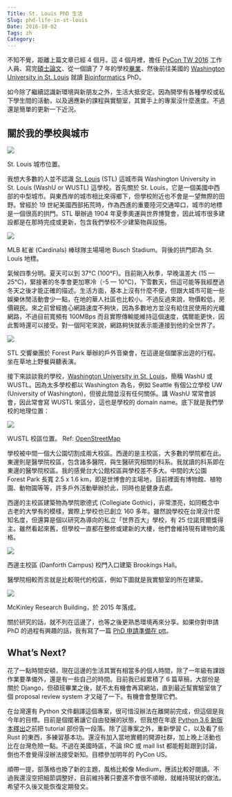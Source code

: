 ```yaml
---
Title: St. Louis PhD 生活
Slug: phd-life-in-st-louis
Date: 2016-10-02
Tags: zh
Category:
---
```


不知不覺，距離上篇文章已經 4 個月。這 4 個月裡，擔任 [PyCon TW 2016] 工作人員、寫完[碩士論文][master-thesis]、從一個讀了 7 年的學校[畢業][master-graduate]、然後前往美國的 [Washington University in St. Louis][WUSTL]  就讀 [Bioinformatics][csb] PhD。

如今除了繼續認識新環境與新朋友之外，生活大抵安定。因為開學有各種學校或私下學生間的活動，以及適應新的課程與實驗室，其實手上的專案沒什麼進度。不過還是簡單的更新一下近況。

[PyCon TW 2016]: https://tw.pycon.org/2016/
[master-thesis]: https://github.com/ccwang002/master-thesis
[master-graduate]: https://www.facebook.com/photo.php?fbid=1388036924547016&set=a.181592455191475.49590.100000221666201&type=3&theater
[WUSTL]: https://wustl.edu/
[csb]: http://dbbs.wustl.edu/divprograms/compbio/Pages/default.aspx


## 關於我的學校與城市

<div class="figure">
  <img src="{attach}pics/STL_map.png"/>
  <p class="caption">St. Louis 城市位置。</p>
</div>

我想大多數的人並不認識 [St. Louis][STL] (STL) 這城市與 Washington University in St. Louis (WashU or WUSTL) 這學校。首先關於 St. Louis，它是一個美國中西部的中型城市。與東西岸的城市相比來得鄉下，但學校附近也不會是一望無際的田野。曾經於 19 世紀美國西部拓荒時，作為西進的重要陸河交通埠口，城市的地標是一個很高的拱門。STL 舉辦過 1904 年夏季奧運與世界博覽會，因此城市很多建設都是在那時完成或更新，包含我們學校不少建築物與設施。

<div class="figure full-img">
  <img src="{attach}pics/stl_cardinals.jpg"/>
  <p class="caption">MLB 紅雀 (Cardinals) 棒球隊主場場地 Busch Stadium。背後的拱門即為 St. Louis 地標。</p>
</div>

氣候四季分明。夏天可以到 37°C (100°F)。目前剛入秋季，早晚溫差大 (15 — 25°C)，緊接著的冬季會更加寒冷（-5 — 10°C)，下雪數天，但這可能等我經歷過冬天之後才能正確的描述。生活方面，基本上沒有什麼不便，但跟大城市可能一些娛樂休閒活動會少一點，在地的華人社區也比較小。不過反過來說，物價較低，房價親民。來之前曾經擔心網路速度不夠快，因為多數地方並沒有給住民使用的光纖網路，不過目前寬頻有 100MBps 而且實際傳輸能維持這個速度，偶爾能更快，因此暫時還可以接受。對一個阿宅來說，網路夠快就表示能連接到他的全世界了。

<div class="figure">
  <img src="{attach}pics/stl_symphony_outdoor_concert.jpg"/>
  <p class="caption">STL 交響樂團於 Forest Park 舉辦的戶外音樂會，在這邊是個闔家出遊的行程。坐在草地上野餐與聽表演。</p>
</div>

接下來談談我的學校，[Washington University in St. Louis][wustl-wiki]，簡稱 WashU 或 WUSTL。因為太多學校都以 Washington 為名，例如 Seattle 有個公立學校 UW (University of Washington)，但彼此間並沒有任何關係。講 WashU 常常會誤會，因此常會寫 WUSTL 來區分，這也是學校的 domain name。底下就是我們學校的地理位置：

<div class="figure">
  <img src="{attach}pics/WUSTL_map.png"/>
  <p class="caption">WUSTL 校區位置。
    Ref: <a href="http://www.openstreetmap.org/#map=15/38.6373/-90.2829&layers=T">OpenStreetMap</a>
  </p>
</div>

學校被中間一個大公園切割成兩大校區。西邊的是主校區，大多數的學院都在此。東邊則是醫學院校區，包含諸多醫院，與生醫研究相關的科系。我就讀的科系即在東邊的醫學院校區。我的感覺台大公館校區與學校差不多大。中間的大公園 Forest Park 長寬 2.5 x 1.6 km，即是世博會的主場地，目前裡面有博物館、植物園、動物園等等，許多戶外活動舉辦於此，同時也是健身去處。

西邊的主校區建築物為學院歌德式 (Collegiate Gothic)，非常漂亮，如同概念中古老的大學有的模樣，實際上學校也已創立 160 多年。雖然說學校在台灣沒什麼知名度，但還算是個以研究為導向的私立「世界百大」學校，有 25 位諾貝爾獎得主。雖然看起來舊，但學校一直都在整修或建新的大樓，他們會維持現有建物的風格。

<div class="figure">
  <img src="{attach}pics/wustl_campus.jpg"/>
  <p class="caption">西邊主校區 (Danforth Campus) 校門入口建築 Brookings Hall。</p>
</div>

醫學院相較而言就是比較現代的校區，例如下圖就是我實驗室的所在建築。

<div class="figure">
  <img src="{attach}pics/mckinley_building.jpg"/>
  <p class="caption">McKinley Research Building，於 2015 年落成。</p>
</div>

關於研究的話，就不列在這邊了，也等之後更熟悉環境再來分享。如果你對申請 PhD 的過程有興趣的話，我有寫了一篇 [PhD 申請準備在 ptt][grad-app-ptt]。

[STL]: https://en.wikipedia.org/wiki/St._Louis
[grad-app-ptt]: https://www.ptt.cc/bbs/studyabroad/M.1462818195.A.882.html
[wustl-wiki]: https://en.wikipedia.org/wiki/Washington_University_in_St._Louis


## What’s Next?

花了一點時間安頓，現在這邊的生活其實有相當多的個人時間，除了一年級有課跟作業要準備外，還是有一些自己的時間。目前我已經累積了 6 篇草稿，大部份是關於 Django，但碩班畢業之後，就不太有機會再寫網站，直到最近幫實驗室做了個 proposal review system 才又碰了一下。有機會會整理它們。

在台灣還有 Python 文件翻譯這個專案，很可惜沒辦法在離開前完成，但這個是我今年的目標。目前是個擺著讓它自由發展的狀態，但我想在年底 [Python 3.6 新版本釋出][python-3.6]之前把 tutorial 部份告一段落。除了這專案之外，重新學習 C，以及看了些 Rust 的東西，多練習基本功。還沒有加入當地實體的開源社群，加上晚上活動也比在台灣危險一點。不過在美國時區，不論 IRC 或 mail list 都能輕鬆跟到討論，倒也不會覺得沒辦法接受新知。目標參加明年的 PyCon US。

順帶一提，部落格也換了新的主題，風格比較像 Medium，應該比較好閱讀。不過我還沒空把細節調整好，目前維持著只要還不會很不順眼，就維持現狀的做法。希望不久後又能恢復定期發文。


[python-3.6]: https://www.python.org/dev/peps/pep-0494/